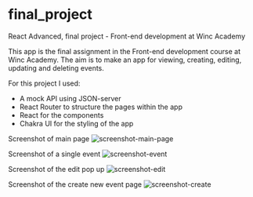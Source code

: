 # final_project
React Advanced, final project - Front-end development at Winc Academy

This app is the final assignment in the Front-end development course at Winc Academy. 
The aim is to make an app for viewing, creating, editing, updating and deleting events. 

For this project I used:
- A mock API using JSON-server
- React Router to structure the pages within the app 
- React for the components
- Chakra UI for the styling of the app 

Screenshot of main page
![screenshot-main-page](https://github.com/McLizzerson/final_project/assets/126875822/f081f67e-d760-40f0-a7f5-17cbc741c3d7)

Screenshot of a single event
![screenshot-event](https://github.com/McLizzerson/final_project/assets/126875822/60a9dd8f-bf02-40fb-a7e3-b006d3c627b2)

Screenshot of the edit pop up 
![screenshot-edit](https://github.com/McLizzerson/final_project/assets/126875822/3e48a203-7c3f-4f26-bd6a-2379e5bc8d52)


Screenshot of the create new event page 
![screenshot-create](https://github.com/McLizzerson/final_project/assets/126875822/cf127c2b-338b-4d1e-85d0-e01b59528801)
